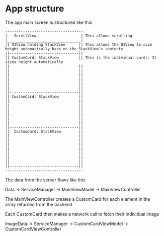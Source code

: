# App structure

The app main screen is structured like this

```
-----------------------------------
|   ScrollView                    | This allows scrolling
|_________________________________|                                
|| UIView holding StackView      || This allows the UIView to size height automatically base on the StackView's contents
||-------------------------------||
|| CustomCard: StackView         || This is the individual cards. It sizes height automatically
||                               ||
||                               ||
||                               ||
||                               ||
||                               ||
||                               ||
||-------------------------------||                                
|| CustomCard: StackView         ||
||                               ||
||                               ||
||                               ||
||                               ||
||                               ||
||                               ||
||-------------------------------||                                
||  CustomCard: StackView        ||
||                               ||
||                               ||
||                               ||
||                               ||
||                               ||
||                               ||
||                               ||
||-------------------------------||                                
-----------------------------------
```

The data from the server flows like this

Data -> ServiceManager -> MainViewModel -> MainViewController

The MainViewController creates a CustomCard for each element in the array returned from the backend

Each CustomCard then makes a network call to fetch their individual image

ImageData -> ServiceManager -> CustomCardViewModel -> CustomCardViewController

